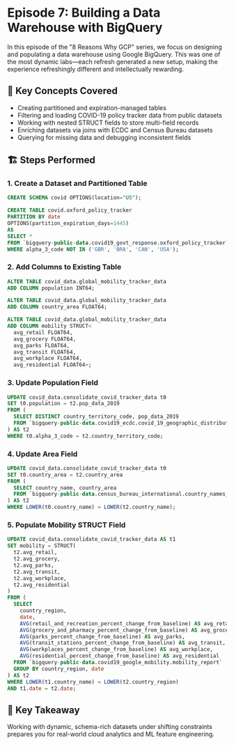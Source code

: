 
# Episode 7: Building a Data Warehouse with BigQuery

In this episode of the "8 Reasons Why GCP" series, we focus on designing and populating a data warehouse using Google BigQuery. This was one of the most dynamic labs—each refresh generated a new setup, making the experience refreshingly different and intellectually rewarding.

## 🧠 Key Concepts Covered
- Creating partitioned and expiration-managed tables
- Filtering and loading COVID-19 policy tracker data from public datasets
- Working with nested STRUCT fields to store multi-field records
- Enriching datasets via joins with ECDC and Census Bureau datasets
- Querying for missing data and debugging inconsistent fields

## 🏗️ Steps Performed

### 1. Create a Dataset and Partitioned Table
```sql
CREATE SCHEMA covid OPTIONS(location="US");

CREATE TABLE covid.oxford_policy_tracker
PARTITION BY date
OPTIONS(partition_expiration_days=1445)
AS
SELECT * 
FROM `bigquery-public-data.covid19_govt_response.oxford_policy_tracker`
WHERE alpha_3_code NOT IN ('GBR', 'BRA', 'CAN', 'USA');
```

### 2. Add Columns to Existing Table
```sql
ALTER TABLE covid_data.global_mobility_tracker_data
ADD COLUMN population INT64;

ALTER TABLE covid_data.global_mobility_tracker_data
ADD COLUMN country_area FLOAT64;

ALTER TABLE covid_data.global_mobility_tracker_data
ADD COLUMN mobility STRUCT<
  avg_retail FLOAT64,
  avg_grocery FLOAT64,
  avg_parks FLOAT64,
  avg_transit FLOAT64,
  avg_workplace FLOAT64,
  avg_residential FLOAT64>;
```

### 3. Update Population Field
```sql
UPDATE covid_data.consolidate_covid_tracker_data t0
SET t0.population = t2.pop_data_2019
FROM (
  SELECT DISTINCT country_territory_code, pop_data_2019
  FROM `bigquery-public-data.covid19_ecdc.covid_19_geographic_distribution_worldwide`
) AS t2
WHERE t0.alpha_3_code = t2.country_territory_code;
```

### 4. Update Area Field
```sql
UPDATE covid_data.consolidate_covid_tracker_data t0
SET t0.country_area = t2.country_area
FROM (
  SELECT country_name, country_area
  FROM `bigquery-public-data.census_bureau_international.country_names_area`
) AS t2
WHERE LOWER(t0.country_name) = LOWER(t2.country_name);
```

### 5. Populate Mobility STRUCT Field
```sql
UPDATE covid_data.consolidate_covid_tracker_data AS t1
SET mobility = STRUCT(
  t2.avg_retail,
  t2.avg_grocery,
  t2.avg_parks,
  t2.avg_transit,
  t2.avg_workplace,
  t2.avg_residential
)
FROM (
  SELECT
    country_region,
    date,
    AVG(retail_and_recreation_percent_change_from_baseline) AS avg_retail,
    AVG(grocery_and_pharmacy_percent_change_from_baseline) AS avg_grocery,
    AVG(parks_percent_change_from_baseline) AS avg_parks,
    AVG(transit_stations_percent_change_from_baseline) AS avg_transit,
    AVG(workplaces_percent_change_from_baseline) AS avg_workplace,
    AVG(residential_percent_change_from_baseline) AS avg_residential
  FROM `bigquery-public-data.covid19_google_mobility.mobility_report`
  GROUP BY country_region, date
) AS t2
WHERE LOWER(t1.country_name) = LOWER(t2.country_region)
AND t1.date = t2.date;
```

## 📌 Key Takeaway
Working with dynamic, schema-rich datasets under shifting constraints prepares you for real-world cloud analytics and ML feature engineering.
